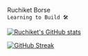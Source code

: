 Ruchiket Borse
<br/>
`Learning to Build 🛠️`


[![Ruchiket's GitHub stats](https://github-readme-stats.vercel.app/api?username=ruchiket100)](https://github.com/anuraghazra/github-readme-stats)

[![GitHub Streak](https://streak-stats.demolab.com/?user=ruchiket100&theme=dark)](https://git.io/streak-stats)
